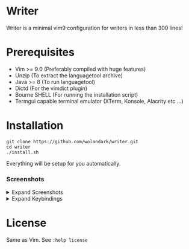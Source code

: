# Writer
Writer is a minimal vim9 configuration for writers in less than 300 lines!

# Prerequisites 
- Vim >= 9.0 (Preferably compiled with huge features)
- Unzip (To extract the languagetool archive)
- Java >= 8 (To run languagetool)
- Dictd (For the vimdict plugin)
- Bourne SHELL (For running the installation script)
- Termgui capable terminal emulator (XTerm, Konsole, Alacrity etc ...)

# Installation

```
git clone https://github.com/wolandark/writer.git
cd writer
./install.sh
```

Everything will be setup for you automatically.


<!-- ### With Goyo
![image](https://github.com/wolandark/writer/assets/107309764/8c54baf3-0a77-421d-8830-1107783672bd)
![image](https://github.com/wolandark/writer/assets/107309764/011e651a-50ee-4839-a429-b7ca7ff55842)
### With Limelight

### Minimal statusline with word count
![image](https://github.com/wolandark/writer/assets/107309764/3dcfe195-3b57-493a-ba40-a3f6246c738c)
-->

### Screenshots

<details><summary>Expand Screenshots</summary>

  # Minimal statusline with word count
![image](https://github.com/user-attachments/assets/321b2fa6-ae5d-46b6-9a6d-b30de6f75fbe)
# Distraction free writing/reading
![image](https://github.com/user-attachments/assets/a8ef2089-2f8d-47b1-9fa3-ede88f9f4513)
![image](https://github.com/user-attachments/assets/0038264e-2ec7-438e-818a-913d6e5e5723)
# Dictionary popup using dictd)
![image](https://github.com/user-attachments/assets/2ac489cc-58f2-4c86-9ae2-0dac78d6b2de)
# Built-in theasaurus 
![image](https://github.com/user-attachments/assets/0af016bd-4cf5-4ae6-9ed9-84106084bbb2)
# Grammer cheker using opensource languagetool (needs java >=8)
![image](https://github.com/user-attachments/assets/de66ddb9-5901-4292-952a-3147abb69976)
# Unicode lines, boxes, spell checking and correction, formatting and justification
![image](https://github.com/user-attachments/assets/f15a40bf-b753-43b6-a615-3e3152d9293e)

</details>
<!--
  <table border="1">
        <tr>
            <td><img src="https://github.com/user-attachments/assets/321b2fa6-ae5d-46b6-9a6d-b30de6f75fbe" alt="Image 1"></td>
            <td><img src="https://github.com/user-attachments/assets/a8ef2089-2f8d-47b1-9fa3-ede88f9f4513" alt="Image 2"></td>
            <td><img src="https://github.com/user-attachments/assets/0038264e-2ec7-438e-818a-913d6e5e5723" alt="Image 3"></td>
        </tr>
        <tr>
            <td><img src="https://github.com/user-attachments/assets/2ac489cc-58f2-4c86-9ae2-0dac78d6b2de" alt="Image 4"></td>
            <td><img src="https://github.com/user-attachments/assets/0af016bd-4cf5-4ae6-9ed9-84106084bbb2" alt="Image 5"></td>
            <td><img src="https://github.com/user-attachments/assets/de66ddb9-5901-4292-952a-3147abb69976" alt="Image 6"></td>
        </tr>
        <tr>
            <td><img src="https://github.com/user-attachments/assets/f15a40bf-b753-43b6-a615-3e3152d9293e" alt="Image 7"></td>
            <td></td>
            <td></td>
        </tr>
    </table>
-->

<details>
<summary>Expand Keybindings</summary>

# Keybindings
| Mode      | Mapping            | Command                                 |
|-----------|--------------------|-----------------------------------------|
| Normal    | \<nowait\>\a         | :call AutoSaveToggle()\<CR\>              |
| Normal    | Q                  | mmgqG`m                                 |
| Normal    | Y                  | y$                                      |
| Normal    | YA                 | :%y                                     |
| Insert    | \<Tab\>              | \<C-n\>                                   |
| Insert    | \<S-Tab\>            | \<C-p\>                                   |
| Insert    | \<C-U\>              | \<C-G\>u\<C-U\>                             |
| Normal    | \<leader\>\          | :.!toilet -w 200 -f term -F border\<CR\>  |
| Normal    | \<leader\>S          | :normal! O\<ESC\>jo\<ESC\>kzzk\<CR\>          |
| Normal    | \<leader\>[          | :normal! O\<ESC\>j                        |
| Normal    | \<leader\>]          | :normal! o\<ESC\>k                        |
| Normal    | \<nowait\>\<leader\>w  | :w!\<CR\>                                 |
| Normal    | \<leader\>so         | :w\<CR\>:source %\<CR\>                     |
| Normal    | \<leader\>k          | :m .-2\<CR\>                              |
| Normal    | \<leader\>j          | :m .+1\<CR\>                              |
| Visual    | K                  | :m .-2\<CR\>gv=gv                         |
| Visual    | J                  | :m .+1\<CR\>gv=gv                         |
| Insert    | \<nowait\> jj        | \<ESC\>                                   |
| Normal    | \<C-h\>              | \<C-w\>h                                  |
| Normal    | \<C-j\>              | \<C-w\>j                                  |
| Normal    | \<C-k\>              | \<C-w\>k                                  |
| Normal    | \<C-l\>              | \<C-w\>l                                  |
| Normal    | \<C-LEFT\>           | \<C-w\>h                                  |
| Normal    | \<C-DOWN\>           | \<C-w\>j                                  |
| Normal    | \<C-UP\>             | \<C-w\>k                                  |
| Normal    | \<C-RIGHT\>          | \<C-w\>l                                  |
| Normal    | \<s-Right\>          | :vertical resize +5 \<CR\>                |
| Normal    | \<s-LEFT\>           | :vertical resize -5 \<CR\>                |
| Normal    | \<s-UP\>             | :resize +5 \<CR\>                         |
| Normal    | \<s-DOWN\>           | :resize -5 \<CR\>                         |
| Normal    | \<silent\>\<ESC\>      | \<ESC\>:noh\<CR\>\<ESC\>                      |
| Normal    | \<F2\>                 | :Dict \<CR\>                                  |
| Visual    | \<F3\>                 | :DDGV \<CR\>                                  |
| Normal    | \co                | :Colors\<CR\>                             |
| Normal    | \f                 | \<Cmd\>call stargate#OKvim(1)\<CR\>         |
| Normal    | \F                 | \<Cmd\>call stargate#OKvim(2)\<CR\>         |
| Normal    | gs                 | :FixSpell\<CR\>                           |
| Normal    | \<F6\>               | :setlocal spell! spelllang=en_us\<CR\>    |
| Normal    | ]g                 | ]s                                      |
| Normal    | [g                 | [s                                      |
| Normal    | \<F5\>               | :UndotreeToggle\<CR\>                     |

</details>


# License 
Same as Vim. 
See `:help license`
